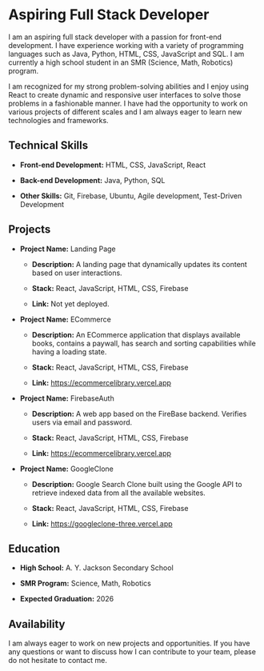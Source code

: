 
# Aspiring Full Stack Developer

I am an aspiring full stack developer with a passion for front-end development. I have experience working with a variety of programming languages such as Java, Python, HTML, CSS, JavaScript and SQL. I am currently a high school student in an SMR (Science, Math, Robotics) program.
  
I am recognized for my strong problem-solving abilities and I enjoy using React to create dynamic and responsive user interfaces to solve those problems in a fashionable manner. I have had the opportunity to work on various projects of different scales and I am always eager to learn new technologies and frameworks.

## Technical Skills

* **Front-end Development:** HTML, CSS, JavaScript, React

* **Back-end Development:** Java, Python, SQL

* **Other Skills:** Git, Firebase, Ubuntu, Agile development, Test-Driven Development

## Projects

* **Project Name:** Landing Page

	* **Description:** A landing page that dynamically updates its content based on user interactions.

	* **Stack:** React, JavaScript, HTML, CSS, Firebase

	*	**Link:** Not yet deployed.

* **Project Name:** ECommerce

	* **Description:** An ECommerce application that displays available books, contains a paywall, has search and sorting capabilities while having a loading state.

	* **Stack:** React, JavaScript, HTML, CSS, Firebase

	*	**Link:** https://ecommercelibrary.vercel.app

* **Project Name:** FirebaseAuth

	* **Description:** A web app based on the FireBase backend. Verifies users via email and password.

	* **Stack:** React, JavaScript, HTML, CSS, Firebase

	*	**Link:** https://ecommercelibrary.vercel.app
* **Project Name:** GoogleClone

	* **Description:** Google Search Clone built using the Google API to retrieve indexed data from all the available websites.

	* **Stack:** React, JavaScript, HTML, CSS, Firebase

	*	**Link:** https://googleclone-three.vercel.app

## Education

* **High School:** A. Y. Jackson Secondary School

* **SMR Program:** Science, Math, Robotics

* **Expected Graduation:** 2026

## Availability
I am always eager to work on new projects and opportunities. If you have any questions or want to discuss how I can contribute to your team, please do not hesitate to contact me.
